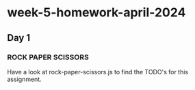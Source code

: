 # week-5-homework-april-2024

## Day 1

### ROCK PAPER SCISSORS

Have a look at rock-paper-scissors.js to find the TODO's for this assignment.